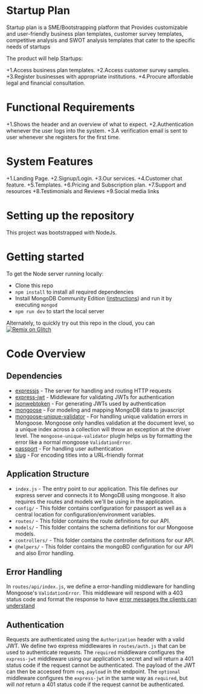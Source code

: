 # Startup Plan 

Startup plan is a SME/Bootstrapping platform that Provides customizable and user-friendly business plan templates, customer survey templates, competitive analysis and SWOT analysis templates that cater to the specific needs of startups

The product will help Startups:

 +1.Access business plan templates.
 +2.Access customer survey samples.
 +3.Register businesses with appropriate institutions.
 +4.Procure affordable legal and financial consultation.
  
# Functional Requirements

 +1.Shows the header and an overview of what to expect.
 +2.Authentication whenever the user logs into the system.
 +3.A verification email is sent to user whenever she registers for the first time.

# System Features
 +1.Landing Page.
 +2.Signup/Login.
 +3.Our services.
 +4.Customer chat feature.
 +5.Templates.
 +6.Pricing and Subscription plan.
 +7.Support and resources
 +8.Testimonials and Reviews
 +9.Social media links

# Setting up the repository
This project was bootstrapped with NodeJs.

# Getting started

To get the Node server running locally:

- Clone this repo
- `npm install` to install all required dependencies
- Install MongoDB Community Edition ([instructions](https://docs.mongodb.com/manual/installation/#tutorials)) and run it by executing `mongod`
- `npm run dev` to start the local server

Alternately, to quickly try out this repo in the cloud, you can [![Remix on Glitch](https://cdn.glitch.com/2703baf2-b643-4da7-ab91-7ee2a2d00b5b%2Fremix-button.svg)](https://glitch.com/edit/#!/remix/realworld)

# Code Overview

## Dependencies

- [expressjs](https://github.com/expressjs/express) - The server for handling and routing HTTP requests
- [express-jwt](https://github.com/auth0/express-jwt) - Middleware for validating JWTs for authentication
- [jsonwebtoken](https://github.com/auth0/node-jsonwebtoken) - For generating JWTs used by authentication
- [mongoose](https://github.com/Automattic/mongoose) - For modeling and mapping MongoDB data to javascript 
- [mongoose-unique-validator](https://github.com/blakehaswell/mongoose-unique-validator) - For handling unique validation errors in Mongoose. Mongoose only handles validation at the document level, so a unique index across a collection will throw an exception at the driver level. The `mongoose-unique-validator` plugin helps us by formatting the error like a normal mongoose `ValidationError`.
- [passport](https://github.com/jaredhanson/passport) - For handling user authentication
- [slug](https://github.com/dodo/node-slug) - For encoding titles into a URL-friendly format

## Application Structure

- `index.js` - The entry point to our application. This file defines our express server and connects it to MongoDB using mongoose. It also requires the routes and models we'll be using in the application.
- `config/` - This folder contains configuration for passport as well as a central location for configuration/environment variables.
- `routes/` - This folder contains the route definitions for our API.
- `models/` - This folder contains the schema definitions for our Mongoose models.
- `controllers/` - This folder contains the controller definitions for our API.
- `@helpers/` - This folder contains the mongoBD configuration for our API and also Error handling.

## Error Handling

In `routes/api/index.js`, we define a error-handling middleware for handling Mongoose's `ValidationError`. This middleware will respond with a 403 status code and format the response to have [error messages the clients can understand](https://github.com/gothinkster/realworld/blob/master/API.md#errors-and-status-codes)

## Authentication

Requests are authenticated using the `Authorization` header with a valid JWT. We define two express middlewares in `routes/auth.js` that can be used to authenticate requests. The `required` middleware configures the `express-jwt` middleware using our application's secret and will return a 401 status code if the request cannot be authenticated. The payload of the JWT can then be accessed from `req.payload` in the endpoint. The `optional` middleware configures the `express-jwt` in the same way as `required`, but will *not* return a 401 status code if the request cannot be authenticated.
